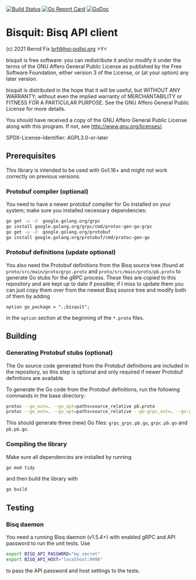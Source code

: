 
[![Build Status](https://travis-ci.org/bfix/bisquit.svg?branch=master)](https://travis-ci.org/bfix/bisquit)
[![Go Report Card](https://goreportcard.com/badge/github.com/bfix/bisquit)](https://goreportcard.com/report/github.com/bfix/bisquit)
[![GoDoc](https://godoc.org/github.com/bfix/bisquit?status.svg)](https://godoc.org/github.com/bfix/bisquit)

Bisquit: Bisq API client
========================

(c) 2021 Bernd Fix <brf@hoi-polloi.org>   >Y<

bisquit is free software: you can redistribute it and/or modify it
under the terms of the GNU Affero General Public License as published
by the Free Software Foundation, either version 3 of the License,
or (at your option) any later version.

bisquit is distributed in the hope that it will be useful, but
WITHOUT ANY WARRANTY; without even the implied warranty of
MERCHANTABILITY or FITNESS FOR A PARTICULAR PURPOSE.  See the GNU
Affero General Public License for more details.

You should have received a copy of the GNU Affero General Public License
along with this program.  If not, see <http://www.gnu.org/licenses/>.

SPDX-License-Identifier: AGPL3.0-or-later

## Prerequisites

This library is intended to be used with Go1.16+ and might not work
correctly on previous versions.

### Protobuf compiler (optional)

You need to have a newer protobuf compiler for Go installed on your
system; make sure you installed necessary dependencies:

```bash
go get -u -d  google.golang.org/grpc
go install google.golang.org/grpc/cmd/protoc-gen-go-grpc
go get -u -d  google.golang.org/protobuf
go install google.golang.org/protobuf/cmd/protoc-gen-go
```

### Protobuf definitions (update optional)

You also need the Protobuf definitions from the Bisq source tree (found at
`proto/src/main/proto/grpc.proto` and `proto/src/main/proto/pb.proto` to
generate Go stubs for the gRPC process. These files are copied to this
repository and are kept up to date if possible; if I miss to update them
you can just copy them over from the newest Bisq source tree and modify
both of them by adding

```
option go_package = ".;bisquit";
```

in the `option` section at the beginning of the `*.proto` files.

## Building

### Generating Protobuf stubs (optional)

The Go source code generated from the Protobuf definitions are included in
the repository, so this step is optional and only required if newer Protobuf
definitions are available.

To generate the Go code from the Protobuf definitions, run the following
commands in the base directory:

```bash
protoc --go_out=. --go_opt=paths=source_relative pb.proto
protoc --go_out=. --go_opt=paths=source_relative --go-grpc_out=. --go-grpc_opt=paths=source_relative grpc.proto
```

This should generate three (new) Go files: `grpc_grpc.pb.go`,
`grpc.pb.go` and `pb.pb.go`.

### Compiling the library

Make sure all dependencies are installed by running

```bash
go mod tidy
```

and then build the library with

```bash
go build
```

## Testing

### Bisq daemon

You need a running Bisq daemon (v1.5.4+) with enabled gRPC and API password
to run the unit tests. Use

```bash
export BISQ_API_PASSWORD="my_secret"
export BISQ_API_HOST="localhost:9998"
```

to pass the API password and host settings to the tests.
